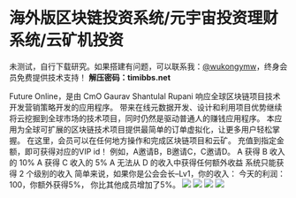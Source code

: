 # 海外版区块链投资系统/元宇宙投资理财系统/云矿机投资

未测试，自行下载研究。如果搭建有问题，可以联系我：[@wukongymw](http://t.me/wukongymw)，终身会员免费提供技术支持！
**解压密码：timibbs.net**

Future Online，是由 CmO Gaurav Shantulal Rupani 响应全球区块链项目技术开发营销策略开发的应用程序。
带来在线元数据开发、设计和利用项目优势继续将云挖掘到全球市场的技术项目，同时仍然是驱动普通人的赚钱应用程序。
本应用为全球可扩展的区块链技术项目提供最简单的订单虚拟化，让更多用户轻松掌握。
在这里，会员可以在任何地方操作和完成区块链项目和云矿。
充值到指定金额，即可获得对应的VIP id！
例如，A邀请B，B邀请C，C邀请D。
A 获得 B 收入的 10%
A 获得 C 收入的 5%
A 无法从 D 的收入中获得任何额外收益
系统只能获得 2 个级别的收入
简单来说，如果你是公会会长–Lv1，你的收入：
今天的利润：100，你额外获得5%，
你比其他成员增加了5%。
[![](https://wukongymw.com/wp-content/uploads/2023/09/1695478450-c5fea9a06189861.png)](https://wukongymw.com/wp-content/uploads/2023/09/1695478450-c5fea9a06189861.png)
[![](https://wukongymw.com/wp-content/uploads/2023/09/1695478449-7e95197843d7538.png)](https://wukongymw.com/wp-content/uploads/2023/09/1695478449-7e95197843d7538.png)
[![](https://wukongymw.com/wp-content/uploads/2023/09/1695478447-34399047fffbae0.png)](https://wukongymw.com/wp-content/uploads/2023/09/1695478447-34399047fffbae0.png)
[![](https://wukongymw.com/wp-content/uploads/2023/09/1695478445-a1edfe8ddc00085.png)](https://wukongymw.com/wp-content/uploads/2023/09/1695478445-a1edfe8ddc00085.png)